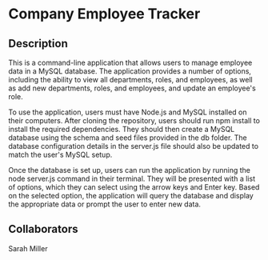 # Company Employee Tracker

## Description

This is a command-line application that allows users to manage employee data in a MySQL database. The application provides a number of options, including the ability to view all departments, roles, and employees, as well as add new departments, roles, and employees, and update an employee's role.

To use the application, users must have Node.js and MySQL installed on their computers. After cloning the repository, users should run npm install to install the required dependencies. They should then create a MySQL database using the schema and seed files provided in the db folder. The database configuration details in the server.js file should also be updated to match the user's MySQL setup.

Once the database is set up, users can run the application by running the node server.js command in their terminal. They will be presented with a list of options, which they can select using the arrow keys and Enter key. Based on the selected option, the application will query the database and display the appropriate data or prompt the user to enter new data.

## Collaborators

Sarah Miller
